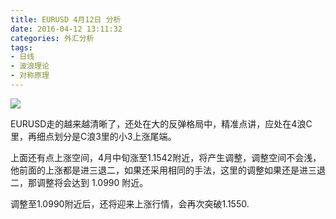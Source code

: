 ```yaml
---
title: EURUSD 4月12日 分析
date: 2016-04-12 13:11:32
categories: 外汇分析
tags:
- 日线
- 波浪理论
- 对称原理
---
```

![](http://eurusd.qiniudn.com/14301.png)

EURUSD走的越来越清晰了，还处在大的反弹格局中，精准点讲，应处在4浪C里，再细点划分是C浪3里的小3上涨尾端。

上面还有点上涨空间，4月中旬涨至1.1542附近，将产生调整，调整空间不会浅，他前面的上涨都是进三退二，如果还采用相同的手法，这里的调整如果还是进三退二，那调整将会达到 1.0990 附近。 
<!-- more -->

调整至1.0990附近后，还将迎来上涨行情，会再次突破1.1550.

